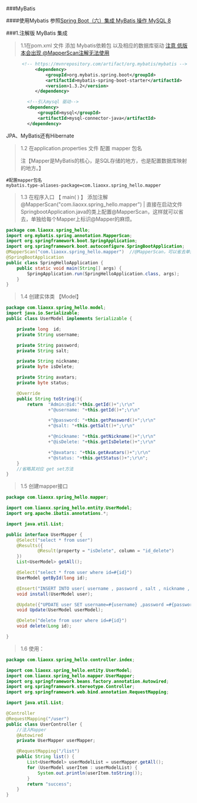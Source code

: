 ###MyBatis

####使用Mybatis  参照[Spring Boot（六）集成 MyBatis 操作 MySQL 8](https://segmentfault.com/a/1190000016374807)

###1.注解版 MyBatis 集成
> 1.1在pom.xml 文件 添加  Mybatis依赖包 以及相应的数据库驱动  [注意 低版本会出现 @MapperScan注解无法使用](https://blog.csdn.net/hzr0523/article/details/80191909) 

```xml
      <!-- https://mvnrepository.com/artifact/org.mybatis/mybatis -->
           <dependency>
               <groupId>org.mybatis.spring.boot</groupId>
               <artifactId>mybatis-spring-boot-starter</artifactId>
               <version>1.3.2</version>
           </dependency>

        <!--引入mysql 驱动-->
        <dependency>
            <groupId>mysql</groupId>
            <artifactId>mysql-connector-java</artifactId>
        </dependency>
```

 JPA、MyBatis还有Hibernate
> 1.2 在application.properties 文件  配置 mapper 包名
> 
> 注【Mapper是MyBatis的核心，是SQL存储的地方，也是配置数据库映射的地方。】

```text
#配置mapper包名
mybatis.type-aliases-package=com.liaoxx.spring_hello.mapper
```


> 1.3 在程序入口 【 main( ) 】 添加注解@MapperScan("com.liaoxx.spring_hello.mapper")  |   直接在启动文件SpringbootApplication.java的类上配置@MapperScan，这样就可以省去，单独给每个Mapper上标识@Mapper的麻烦。

````java
package com.liaoxx.spring_hello;
import org.mybatis.spring.annotation.MapperScan;
import org.springframework.boot.SpringApplication;
import org.springframework.boot.autoconfigure.SpringBootApplication;
@MapperScan("com.liaoxx.spring_hello.mapper")  //@MapperScan，可以省去单独给每个Mapper上标识@Mapper的麻烦。
@SpringBootApplication
public class SpringHelloApplication {
    public static void main(String[] args) {
        SpringApplication.run(SpringHelloApplication.class, args);
    }
}
````

> 1.4 创建实体类 【Model】

````java
package com.liaoxx.spring_hello.model;
import java.io.Serializable;
public class UserModel implements Serializable {

    private long  id;
    private String username;

    private String password;
    private String salt;

    private String nickname;
    private byte isDelete;

    private String avatars;
    private byte status;

    @Override
    public String toString(){
        return  "Admin:@id:"+this.getId()+";\r\n"
                +"@username: "+this.getId()+";\r\n"

                +"@password: "+this.getPassword()+";\r\n"
                +"@salt: "+this.getSalt()+";\r\n"

                +"@nickname: "+this.getNickname()+";\r\n"
                +"@isDelete: "+this.getIsDelete()+";\r\n"

                +"@avatars: "+this.getAvatars()+";\r\n"
                +"@status: "+this.getStatus()+";\r\n";
    }
    //省略其对应 get set方法
}
````

> 1.5 创建mapper接口

````java
package com.liaoxx.spring_hello.mapper;

import com.liaoxx.spring_hello.entity.UserModel;
import org.apache.ibatis.annotations.*;

import java.util.List;

public interface UserMapper {
    @Select("select * from user")
    @Results({
            @Result(property = "isDelete", column = "id_delete")
    })
    List<UserModel> getAll();

    @Select("select * from user where id=#{id}")
    UserModel getById(long id);

    @Insert("INSERT INTO user( username , password , salt , nickname , avatars , is_delete, status ) VALUES( #{username} , #{password}, #{salt} , #{nickname} , #{avatars} , #{isDelete} , #{status} )")
    void install(UserModel user);

    @Update({"UPDATE user SET username=#{username} ,password =#{password} ,salt =#{salt} ,nickname =#{nickname},avatars =#{avatars} is_delete=#{isDelete},status =#{status} WHERE id = #{id}"})
    void Update(UserModel userModel);

    @Delete("delete from user where id=#{id}")
    void delete(Long id);

}
````


> 1.6 使用：

`````java
package com.liaoxx.spring_hello.controller.index;

import com.liaoxx.spring_hello.entity.UserModel;
import com.liaoxx.spring_hello.mapper.UserMapper;
import org.springframework.beans.factory.annotation.Autowired;
import org.springframework.stereotype.Controller;
import org.springframework.web.bind.annotation.RequestMapping;

import java.util.List;

@Controller
@RequestMapping("/user")
public class UserController {
    //注入Mapper
    @Autowired
    private UserMapper userMapper;

    @RequestMapping("/list")
    public String list() {
        List<UserModel> userModelList = userMapper.getAll();
        for (UserModel userItem : userModelList) {
            System.out.println(userItem.toString());
        }
        return "success";
    }
}

`````
